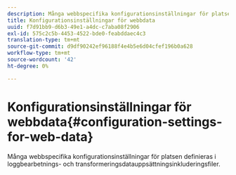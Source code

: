 ```yaml
---
description: Många webbspecifika konfigurationsinställningar för platsen definieras i loggbearbetnings- och transformeringsdatauppsättningsinkluderingsfiler.
title: Konfigurationsinställningar för webbdata
uuid: f7d91bb9-d6b3-49e1-a4dc-c7aba08f2906
exl-id: 575c2c5b-4453-4522-bde0-feabddaec4c3
translation-type: tm+mt
source-git-commit: d9df90242ef96188f4e4b5e6d04cfef196b0a628
workflow-type: tm+mt
source-wordcount: '42'
ht-degree: 0%

---
```


# Konfigurationsinställningar för webbdata{#configuration-settings-for-web-data}

Många webbspecifika konfigurationsinställningar för platsen definieras i loggbearbetnings- och transformeringsdatauppsättningsinkluderingsfiler.
